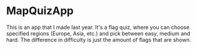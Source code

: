 # MapQuizApp
This is an app that I made last year.
It's a flag quiz, where you can choose specified regions (Europe, Asia, etc.) and pick between easy, medium and hard.
The difference in difficulty is just the amount of flags that are shown.
